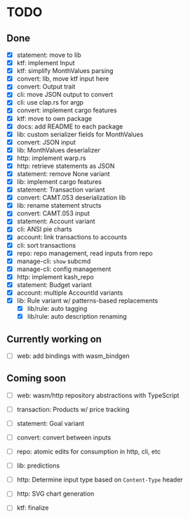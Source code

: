 # TODO

## Done

- [x] statement: move to lib
- [x] ktf: implement Input
- [x] ktf: simplify MonthValues parsing
- [x] convert: lib, move ktf input here
- [x] convert: Output trait
- [x] cli: move JSON output to convert
- [x] cli: use clap.rs for argp
- [x] convert: implement cargo features
- [x] ktf: move to own package
- [x] docs: add README to each package
- [x] lib: custom serializer fields for MonthValues
- [x] convert: JSON input
- [x] lib: MonthValues deserializer
- [x] http: implement warp.rs
- [x] http: retrieve statements as JSON
- [x] statement: remove None variant
- [x] lib: implement cargo features
- [x] statement: Transaction variant
- [x] convert: CAMT.053 deserialization lib
- [x] lib: rename statement structs
- [x] convert: CAMT.053 input
- [x] statement: Account variant
- [x] cli: ANSI pie charts
- [x] account: link transactions to accounts
- [x] cli: sort transactions
- [x] repo: repo management, read inputs from repo
- [x] manage-cli: `show` subcmd
- [x] manage-cli: config management
- [x] http: implement kash_repo
- [x] statement: Budget variant
- [x] account: multiple AccountId variants
- [x] lib: Rule variant w/ patterns-based replacements
  - [x] lib/rule: auto tagging
  - [x] lib/rule: auto description renaming

## Currently working on

- [ ] web: add bindings with wasm_bindgen

## Coming soon

- [ ] web: wasm/http repository abstractions with TypeScript

- [ ] transaction: Products w/ price tracking
- [ ] statement: Goal variant

- [ ] convert: convert between inputs
- [ ] repo: atomic edits for consumption in http, cli, etc

- [ ] lib: predictions

- [ ] http: Determine input type based on `Content-Type` header
- [ ] http: SVG chart generation
- [ ] ktf: finalize
